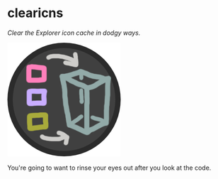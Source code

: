 # clearicns

*Clear the Explorer icon cache in dodgy ways.*

![](misc/icon.png)

You're going to want to rinse your eyes out after you look at the code.
